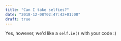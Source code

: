 ```yaml
---
title: "Can I take selfies?"
date: "2018-12-08T02:47:42+01:00"
draft: true
---
```


Yes, however, we'd like a `self.ie()` with your code :)
